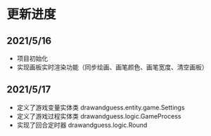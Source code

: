 # 更新进度
## 2021/5/16
 - 项目初始化
 - 实现画板实时渲染功能（同步绘画、画笔颜色、画笔宽度、清空画板）
## 2021/5/17
 - 定义了游戏变量实体类 drawandguess.entity.game.Settings
 - 定义了游戏过程实体类 drawandguess.logic.GameProcess
 - 实现了回合定时器 drawandguess.logic.Round
 
